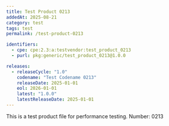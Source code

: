 ```yaml
---
title: Test Product 0213
addedAt: 2025-08-21
category: test
tags: test
permalink: /test-product-0213

identifiers:
  - cpe: cpe:2.3:a:testvendor:test_product_0213
  - purl: pkg:generic/test_product_0213@1.0.0

releases:
  - releaseCycle: "1.0"
    codename: "Test Codename 0213"
    releaseDate: 2025-01-01
    eol: 2026-01-01
    latest: "1.0.0"
    latestReleaseDate: 2025-01-01
---
```


This is a test product file for performance testing. Number: 0213
